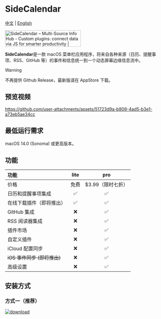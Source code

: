 # SideCalendar

[中文](https://github.com/sha2kyou/SideCalendar/blob/main/README.md) | [English](https://github.com/sha2kyou/SideCalendar/blob/main/README_EN.md)

<a href="https://www.producthunt.com/products/sidecalendar-multi-source-info-hub?embed=true&utm_source=badge-featured&utm_medium=badge&utm_source=badge-sidecalendar&#0045;multi&#0045;source&#0045;info&#0045;hub" target="_blank"><img src="https://api.producthunt.com/widgets/embed-image/v1/featured.svg?post_id=1015841&theme=light&t=1757766551818" alt="SideCalendar&#0032;–&#0032;Multi&#0045;Source&#0032;Info&#0032;Hub - Custom&#0032;plugins&#0058;&#0032;connect&#0032;data&#0032;via&#0032;JS&#0032;for&#0032;smarter&#0032;productivity | Product Hunt" style="width: 250px; height: 54px;" width="250" height="54" /></a>

**SideCalendar**是一款 macOS 菜单栏应用程序，将来自各种来源（日历、提醒事项、RSS、GitHub 等）的事件和信息统一到一个动态屏幕边缘信息流中。

>[!WARNING] 
>不再提供 Github Release，最新版请在 AppStore 下载。

## 预览视频

https://github.com/user-attachments/assets/51723d9a-b808-4ad5-b3e1-a73eb5ae34cc


## 最低运行需求
macOS 14.0 (Sonoma) 或更高版本。

## 功能

| 功能 | lite | pro |
| :--- | :---: | :---: |
| 价格 | 免费 | $3.99（限时七折）|
| 日历和提醒事项集成 | ✅ | ✅ |
| 在线下载插件（即将推出） | ✅ | ✅ |
| GitHub 集成 | ❌ | ✅ |
| RSS 阅读器集成 | ❌ | ✅ |
| 插件市场 | ❌ | ✅ |
| 自定义插件 | ❌ | ✅ |
| iCloud 配置同步 | ❌ | ✅ |
| ~~iOS 事件同步 (即将推出)~~ | ❌ | ✅ |
| 高级设置 | ❌ | ✅ |

## 安装方式

### 方式一（推荐）

[![download](https://oss.tr1ck.cn/image/20250826/6VuezL.png)](https://apps.apple.com/cn/app/sidecalendar/id6751482006)


